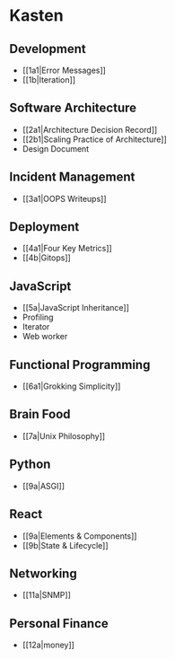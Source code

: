 # Kasten

## Development

- [[1a1|Error Messages]]
- [[1b|Iteration]]

## Software Architecture
- [[2a1|Architecture Decision Record]]
- [[2b1|Scaling Practice of Architecture]]
- Design Document

## Incident Management

- [[3a1|OOPS Writeups]]

## Deployment

- [[4a1|Four Key Metrics]]
- [[4b|Gitops]]

## JavaScript

- [[5a|JavaScript Inheritance]]
- Profiling
- Iterator
- Web worker

## Functional Programming

- [[6a1|Grokking Simplicity]]

## Brain Food

- [[7a|Unix Philosophy]]

## Python 

- [[9a|ASGI]]

## React

- [[9a|Elements & Components]]
- [[9b|State & Lifecycle]]

## Networking

- [[11a|SNMP]]

## Personal Finance

- [[12a|money]]
